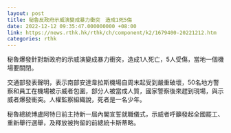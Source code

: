 ```yaml
---
layout: post
title: 秘魯反政府示威演變成暴力衝突　造成1死5傷
date: 2022-12-12 09:35:47.000000000 +08:00
link: https://news.rthk.hk/rthk/ch/component/k2/1679400-20221212.htm
categories: rthk
---
```


秘魯爆發針對新政府的示威演變成暴力衝突，造成1人死亡，5人受傷，當地一個機場要關閉。

交通部發表聲明，表示南部安達韋拉斯機場自周末起受到嚴重破壞，50名地方警察和員工在機場被示威者包圍，部分人被當成人質，國家警察後來趕到現場，與示威者爆發衝突。人權監察組織說，死者是一名少年。

秘魯總統博盧阿特日前主持新一屆內閣宣誓就職儀式，示威者呼籲發起全國罷工、重新舉行選舉，及釋放被拘留的前總統卡斯蒂略。
